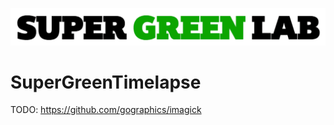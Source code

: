 ![SuperGreenLab](assets/sgl.png?raw=true "SuperGreenLab")

# SuperGreenTimelapse

TODO: https://github.com/gographics/imagick
